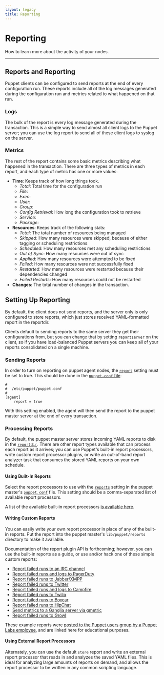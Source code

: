 ```yaml
---
layout: legacy
title: Reporting
---
```


Reporting
=========

How to learn more about the activity of your nodes.

* * *

## Reports and Reporting

Puppet clients can be configured to send reports at the end of
every configuration run. These reports include all of the
log messages generated during the configuration run and metrics related to what happened on that run.

### Logs

The bulk of the report is every log message generated during the
transaction. This is a simple way to send almost all client logs to
the Puppet server; you can use the log report to send all of these
client logs to syslog on the server.

### Metrics

The rest of the report contains some basic metrics describing what
happened in the transaction. There are three types of metrics in
each report, and each type of metric has one or more values:

- **Time**: Keeps track of how long things took.
    - *Total*: Total time for the configuration run
    - *File*:
    - *Exec*:
    - *User*:
    - *Group*:
    - *Config Retrieval*: How long the configuration took to retrieve
    - *Service*:
    - *Package*:
- **Resources**: Keeps track of the following stats:
    - *Total*: The total number of resources being managed
    - *Skipped*: How many resources were skipped, because of either
      tagging or scheduling restrictions
    - *Scheduled*: How many resources met any scheduling restrictions
    - *Out of Sync*: How many resources were out of sync
    - *Applied*: How many resources were attempted to be fixed
    - *Failed*: How many resources were not successfully fixed
    - *Restarted*: How many resources were restarted because their
      dependencies changed
    - *Failed Restarts*: How many resources could not be restarted
- **Changes**: The total number of changes in the transaction.


## Setting Up Reporting

By default, the client does not send reports, and the server only
is only configured to store reports, which just stores received YAML-formatted report
in the reportdir.

Clients default to sending reports to the same server they get
their configurations from, but you can change that by setting
[`reportserver`](references/latest/configuration.html#reportserver) on the client, so if you have load-balanced Puppet
servers you can keep all of your reports consolidated on a single
machine.

### Sending Reports

In order to turn on reporting on puppet agent nodes, the
[`report`](/references/latest/configuration.html#report) setting must be set to true. This should be done in the [`puppet.conf` file][conf]:

[conf]: ./configuring.html

    #
    #  /etc/puppet/puppet.conf
    #
    [agent]
        report = true

With this setting enabled, the agent will then send the report to
the puppet master server at the end of every transaction.

### Processing Reports

By default, the puppet master server stores incoming YAML reports to
disk in the [`reportdir`](/references/latest/configuration.html#reportdir). There are other report types available that can process each report as it arrives; you can use Puppet's built-in report processors, write custom report processor plugins, or write an out-of-band report analyzer task that consumes the stored YAML reports on your own schedule.

#### Using Built-In Reports

Select the report processors to use with the [`reports`](/references/latest/configuration.html#reports) setting in the puppet master's [`puppet.conf`][conf] file. This setting should be a comma-separated list of available report processors.

A list of the available built-in report processors [is available here](/references/latest/report.html).

#### Writing Custom Reports

You can easily write your own report processor in place of any of
the built-in reports. Put the report into the puppet master's `lib/puppet/reports` directory to make it available.

Documentation of the report plugin API is forthcoming; however, you can use the built-in reports as a guide, or use and/or hack one of these simple custom reports:


* [Report failed runs to an IRC channel](https://github.com/jamtur01/puppet-irc)
* [Report failed runs and logs to PagerDuty](https://github.com/jamtur01/puppet-pagerduty)
* [Report failed runs to Jabber/XMPP](https://github.com/jamtur01/puppet-xmpp)
* [Report failed runs to Twitter](https://github.com/jamtur01/puppet-twitter)
* [Report failed runs and logs to Campfire](https://github.com/jamtur01/puppet-campfire)
* [Report failed runs to Twilio](https://github.com/jamtur01/puppet-twilio)
* [Report failed runs to Boxcar](https://github.com/jamtur01/puppet-boxcar)
* [Report failed runs to HipChat](https://github.com/jamtur01/puppet-hipchat)
* [Send metrics to a Ganglia server via gmetric](https://github.com/jamtur01/puppet-ganglia)
* [Report failed runs to Growl](https://github.com/jamtur01/puppet-growl)

These example reports were [posted to the Puppet users group by a Puppet Labs employee][jamesreports], and are linked here for educational purposes.

[jamesreports]: http://groups.google.com/group/puppet-users/browse_thread/thread/939cfc2e714544df/6d5aa6ae2ce51831



#### Using External Report Processors

Alternately, you can use the default `store` report and write an external
report processor that reads in and analyzes the saved YAML files. This is ideal for analyzing large amounts of reports on demand, and allows the report processor to be written in any common scripting language. 

